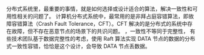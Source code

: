 分布式系统里，最重要的事情，就是如何选择或设计适合的算法，解决一致性和可用性相关的问题了。
计算机分布式系统中，最常用的是非拜占庭容错算法，即故障容错算法（Crash Fault Tolerance，CFT）。CFT 解决的是分布式的系统中存在故障，但不存在恶意节点的场景下的共识问题。
，一致性不等同于完整性， 有些技术团队基于数据完整性的考虑，使用 Raft 算法实现 DATA 节点的数据的分布式一致性容错，恰恰是这个设计，会导致 DATA 节点丢数据。
